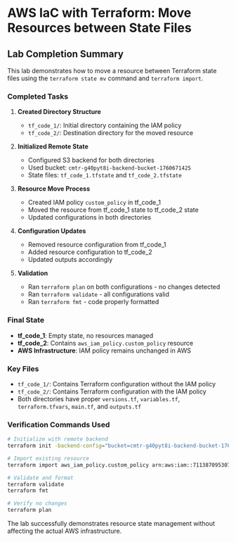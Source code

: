 # AWS IaC with Terraform: Move Resources between State Files

## Lab Completion Summary

This lab demonstrates how to move a resource between Terraform state files using the `terraform state mv` command and `terraform import`.

### Completed Tasks

1. **Created Directory Structure**
   - `tf_code_1/`: Initial directory containing the IAM policy
   - `tf_code_2/`: Destination directory for the moved resource

2. **Initialized Remote State**
   - Configured S3 backend for both directories
   - Used bucket: `cmtr-g40pyt8i-backend-bucket-1760671425`
   - State files: `tf_code_1.tfstate` and `tf_code_2.tfstate`

3. **Resource Move Process**
   - Created IAM policy `custom_policy` in tf_code_1
   - Moved the resource from tf_code_1 state to tf_code_2 state
   - Updated configurations in both directories

4. **Configuration Updates**
   - Removed resource configuration from tf_code_1
   - Added resource configuration to tf_code_2
   - Updated outputs accordingly

5. **Validation**
   - Ran `terraform plan` on both configurations - no changes detected
   - Ran `terraform validate` - all configurations valid
   - Ran `terraform fmt` - code properly formatted

### Final State

- **tf_code_1**: Empty state, no resources managed
- **tf_code_2**: Contains `aws_iam_policy.custom_policy` resource
- **AWS Infrastructure**: IAM policy remains unchanged in AWS

### Key Files

- `tf_code_1/`: Contains Terraform configuration without the IAM policy
- `tf_code_2/`: Contains Terraform configuration with the IAM policy
- Both directories have proper `versions.tf`, `variables.tf`, `terraform.tfvars`, `main.tf`, and `outputs.tf`

### Verification Commands Used

```bash
# Initialize with remote backend
terraform init -backend-config="bucket=cmtr-g40pyt8i-backend-bucket-1760671425" -backend-config="key=tf_code_X.tfstate" -backend-config="region=us-east-1"

# Import existing resource
terraform import aws_iam_policy.custom_policy arn:aws:iam::711387095307:policy/custom_policy

# Validate and format
terraform validate
terraform fmt

# Verify no changes
terraform plan
```

The lab successfully demonstrates resource state management without affecting the actual AWS infrastructure.